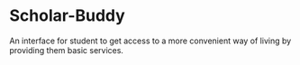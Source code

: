 # Scholar-Buddy
An interface for student to get access to a more convenient way of living by providing them basic services.

